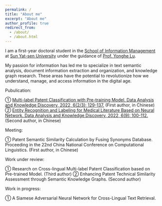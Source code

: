 ```yaml
---
permalink: /
title: "About me"
excerpt: "About me"
author_profile: true
redirect_from: 
  - /about/
  - /about.html
---
```


I am a first-year doctoral student in the [School of Information Management](https://ischool.sysu.edu.cn/) at [Sun Yat-sen University](https://www.sysu.edu.cn/sysuen/) under the guidance of [Prof. Yonghe Lu](https://ischool.sysu.edu.cn/zh-hans/teacher/luyonghe). 

My passion for information has led me to specialize in text semantic analysis, document information extraction and organization, and knowledge graph research. These areas have the potential to revolutionize how we understand, manage, and access information in the digital age.


Pubulication:

① [Multi-label Patent Classification with Pre-training Model. Data Analysis and Knowledge Discovery, 2022, 6(2/3): 129-137.](https://www.webofscience.com/wos/alldb/full-record/CSCD:7189628) (First author, in Chinese)
② [Entity Recognition and Labeling for Medical Literature Based on Neural Network. Data Analysis and Knowledge Discovery, 2022, 6(9): 100-112.](https://www.webofscience.com/wos/alldb/full-record/CSCD:7321735) (Second author, in Chinese)

Meeting:

① Patent Semantic Similarity Calculation by Fusing Synonyms Database. Proceeding in the 22nd China National Conference on Computational Linguistics. (First author, in Chinese)

Work under review:

① Research on Cross-lingual Multi-label Patent Classification based on Pre-trained Model. (Third author)
② Enhancing Patent Technical Similarity Assessment through Semantic Knowledge Graphs. (Second author)

Work in progress:

① A Siamese Adversarial Neural Network for Cross-Lingual Text Retrieval.




